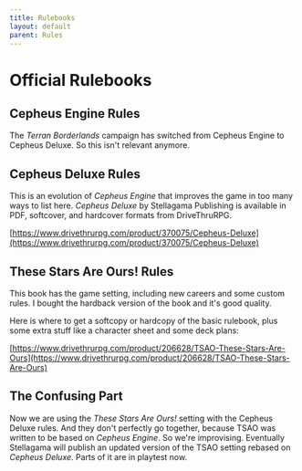 ```yaml
---
title: Rulebooks
layout: default
parent: Rules
---
```


# Official Rulebooks

## Cepheus Engine Rules

The *Terran Borderlands* campaign has switched from Cepheus Engine to Cepheus Deluxe. So this isn't relevant anymore.


## Cepheus Deluxe Rules

This is an evolution of *Cepheus Engine* that improves the game in too many ways to list here. *Cepheus Deluxe* by Stellagama Publishing is available in PDF, softcover, and hardcover formats from DriveThruRPG.

[https://www.drivethrurpg.com/product/370075/Cepheus-Deluxe](https://www.drivethrurpg.com/product/370075/Cepheus-Deluxe)


## These Stars Are Ours! Rules

This book has the game setting, including new careers and some custom rules. I bought the hardback version of the book and it's good quality.

Here is where to get a softcopy or hardcopy of the basic rulebook, plus some extra stuff like a character sheet and some deck plans:

[https://www.drivethrurpg.com/product/206628/TSAO-These-Stars-Are-Ours](https://www.drivethrurpg.com/product/206628/TSAO-These-Stars-Are-Ours)

## The Confusing Part

Now we are using the *These Stars Are Ours!* setting with the Cepheus Deluxe rules. And they don't perfectly go together, because TSAO was written to be based on *Cepheus Engine*. So we're improvising. Eventually Stellagama will publish an updated version of the TSAO setting rebased on *Cepheus Deluxe*. Parts of it are in playtest now.
